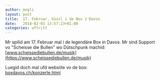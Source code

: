 ```yaml
---
author: mogli
layout: post
title:  17. Februar, Güssl i de Box z'Davos
date:   2018-02-03 13:57:23+01:00
categories: uftritt
---
```


Mr spilid am 17. Februar mal i de legendäre Box in Davos.
Mr sind Support vo "Scheisse die Bullen" wo Dütschpunk machid:  
[www.scheissediebullen.de/musik](https://www.scheissediebullen.de/musik)

Luegid doch mal ufd websiite vo de box:  
[boxdavos.ch/konzerte.html](http://boxdavos.ch/konzerte.html)
